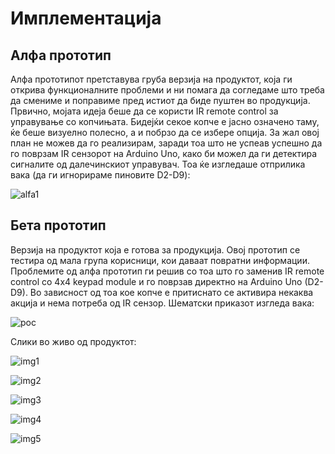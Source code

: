 # Имплементација

## Алфа прототип

Алфа прототипот претставува груба верзија на продуктот, која ги открива функционалните проблеми и ни помага да согледаме што треба да смениме и поправиме пред истиот да биде пуштен во продукција. Првично, мојата идеја беше да се користи IR remote control за управување со копчињата. Бидејќи секое копче е јасно означено таму, ќе беше визуелно полесно, а и побрзо да се избере опција. За жал овој план не можев да го реализирам, заради тоа што не успеав успешно да го поврзам IR сензорот на Arduino Uno, како би можел да ги детектира сигналите од далечинскиот управувач. Тоа ќе изгледаше отприлика вака (да ги игнорираме пиновите D2-D9):

![alfa1](./media/alfa1.png)

## Бета прототип

Верзија на продуктот која е готова за продукција. Овој прототип се тестира од мала група корисници, кои даваат повратни информации. Проблемите од алфа прототип ги решив со тоа што го заменив IR remote control со 4x4 keypad module и го поврзав директно на Arduino Uno (D2-D9). Во зависност од тоа кое копче е притиснато се активира некаква акција и нема потреба од IR сензор. Шематски приказот изгледа вака:

![poc](./media/media5.png)

Слики во живо од продуктот:

![img1](./media/img1.jpg)

![img2](./media/img2.jpg)

![img3](./media/img3.jpg)

![img4](./media/img4.jpg)

![img5](./media/img5.jpg)